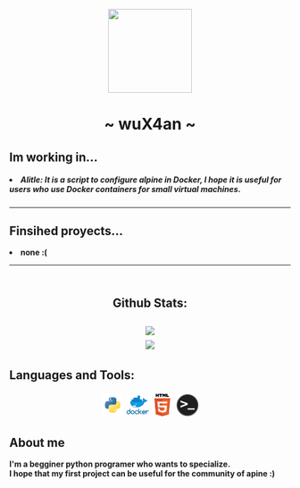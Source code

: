 <p align="center">
  <img src="https://avatars.githubusercontent.com/u/137217371?s=400&u=1d0e2bd54231426c348ce9fc4716b645f0d9a649&v=4" align="center" width="150px"  height="150x"/>
</p>

<h1>
  <p align="center">
    <b> ~ wuX4an ~ </b>
  </p>
</h1>


## **Im working in...**
<h5>
<li><strong>Alitle: It is a script to configure alpine in Docker, I hope it is useful for users who use Docker containers for small virtual machines.</strong></li>
</h5>


---


## **Finsihed proyects...**

<li><strong>none :(<strong></li>

---

<h2>
  <p align="center">
    <br>
    <strong> Github Stats: </strong>
    <br>
    <br>
    <img src="https://github-readme-stats.vercel.app/api?username=wux4an&show_icons=true&theme=react">
    <br>
    <img src="https://github-readme-stats.vercel.app/api/top-langs/?username=wux4an&theme=react&layout=compact&hide=HTML">
  </p>
<h2>


**Languages and Tools:**

<p align="center">

  <div align="center"> 
  <code><img height="40" src="https://raw.githubusercontent.com/github/explore/80688e429a7d4ef2fca1e82350fe8e3517d3494d/topics/python/python.png"></code>
  <code><img height="40" src="https://raw.githubusercontent.com/github/explore/80688e429a7d4ef2fca1e82350fe8e3517d3494d/topics/docker/docker.png"></code>
  <code><img height="40" src="https://raw.githubusercontent.com/github/explore/80688e429a7d4ef2fca1e82350fe8e3517d3494d/topics/html/html.png"></code>   
  <code><img height="40" src="https://raw.githubusercontent.com/github/explore/80688e429a7d4ef2fca1e82350fe8e3517d3494d/topics/terminal/terminal.png"></code>
  </div>
</p>

## **About me**
I'm a begginer python programer who wants to specialize. <br> 
I hope that my first project can be useful for the community of apine :)
